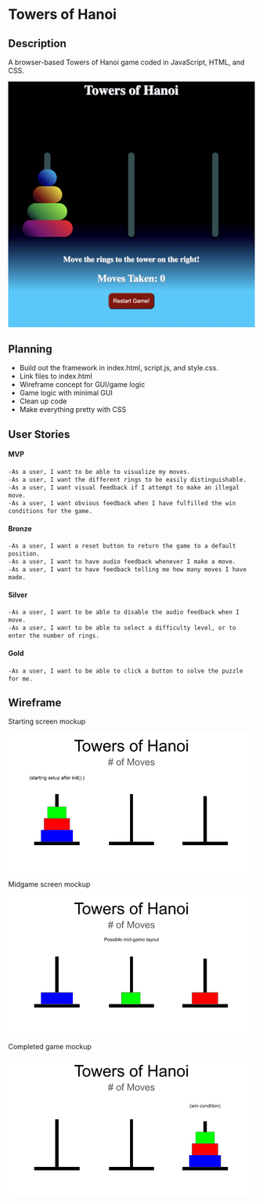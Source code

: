 # Towers of Hanoi

## Description

A browser-based Towers of Hanoi game coded in JavaScript, HTML, and CSS.

![Towers of Hanoi Game](assets/towers-of-hanoi.png)

## Planning
<ul>
    <li>Build out the framework in index.html, script.js, and style.css.</li>
    <li>Link files to index.html</li>
    <li>Wireframe concept for GUI/game logic</li>
    <li>Game logic with minimal GUI</li>
    <li>Clean up code</li>
    <li>Make everything pretty with CSS</li>
</ul>

## User Stories

#### MVP
    -As a user, I want to be able to visualize my moves.
    -As a user, I want the different rings to be easily distinguishable.
    -As a user, I want visual feedback if I attempt to make an illegal move.
    -As a user, I want obvious feedback when I have fulfilled the win conditions for the game.

#### Bronze
    -As a user, I want a reset button to return the game to a default position.
    -As a user, I want to have audio feedback whenever I make a move.
    -As a user, I want to have feedback telling me how many moves I have made.

#### Silver
    -As a user, I want to be able to disable the audio feedback when I move.
    -As a user, I want to be able to select a difficulty level, or to enter the number of rings.

#### Gold
    -As a user, I want to be able to click a button to solve the puzzle for me.

## Wireframe

Starting screen mockup

![Towers of Hanoi Starting setup](assets/towers-of-hanoi-start.png)

Midgame screen mockup

![Towers of Hanoi Mid Game screen](assets/towers-of-hanoi-mid.png)

Completed game mockup

![Towers of Hanoi Completed Game](assets/towers-of-hanoi-complete.png)

